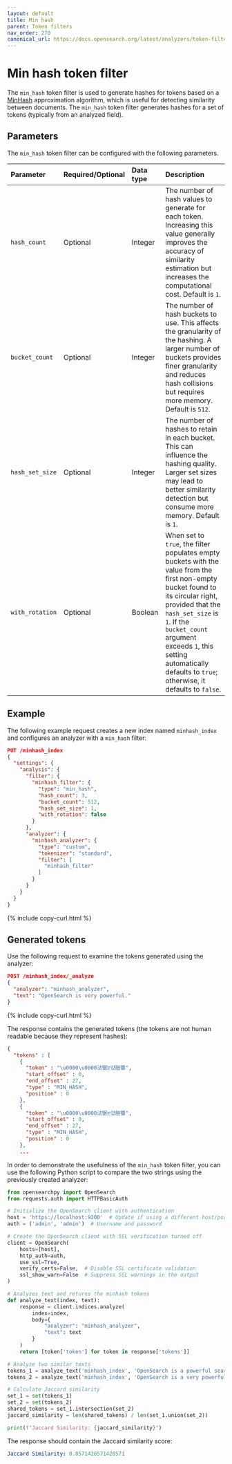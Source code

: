 ```yaml
---
layout: default
title: Min hash
parent: Token filters
nav_order: 270
canonical_url: https://docs.opensearch.org/latest/analyzers/token-filters/min-hash/
---
```


# Min hash token filter

The `min_hash` token filter is used to generate hashes for tokens based on a [MinHash](https://en.wikipedia.org/wiki/MinHash) approximation algorithm, which is useful for detecting similarity between documents. The `min_hash` token filter generates hashes for a set of tokens (typically from an analyzed field).

## Parameters

The `min_hash` token filter can be configured with the following parameters.

Parameter | Required/Optional | Data type | Description
:--- | :--- | :--- | :--- 
`hash_count` | Optional | Integer | The number of hash values to generate for each token. Increasing this value generally improves the accuracy of similarity estimation but increases the computational cost. Default is `1`.
`bucket_count` | Optional | Integer | The number of hash buckets to use. This affects the granularity of the hashing. A larger number of buckets provides finer granularity and reduces hash collisions but requires more memory. Default is `512`.
`hash_set_size` | Optional | Integer | The number of hashes to retain in each bucket. This can influence the hashing quality. Larger set sizes may lead to better similarity detection but consume more memory. Default is `1`.
`with_rotation` | Optional | Boolean | When set to `true`, the filter populates empty buckets with the value from the first non-empty bucket found to its circular right, provided that the `hash_set_size` is `1`. If the `bucket_count` argument exceeds `1`, this setting automatically defaults to `true`; otherwise, it defaults to `false`.

## Example

The following example request creates a new index named `minhash_index` and configures an analyzer with a `min_hash` filter:

```json
PUT /minhash_index
{
  "settings": {
    "analysis": {
      "filter": {
        "minhash_filter": {
          "type": "min_hash",
          "hash_count": 3,
          "bucket_count": 512,
          "hash_set_size": 1,
          "with_rotation": false
        }
      },
      "analyzer": {
        "minhash_analyzer": {
          "type": "custom",
          "tokenizer": "standard",
          "filter": [
            "minhash_filter"
          ]
        }
      }
    }
  }
}
```
{% include copy-curl.html %}

## Generated tokens

Use the following request to examine the tokens generated using the analyzer:

```json
POST /minhash_index/_analyze
{
  "analyzer": "minhash_analyzer",
  "text": "OpenSearch is very powerful."
}
```
{% include copy-curl.html %}

The response contains the generated tokens (the tokens are not human readable because they represent hashes):

```json
{
  "tokens" : [
    {
      "token" : "\u0000\u0000㳠锯ੲ걌䐩䉵",
      "start_offset" : 0,
      "end_offset" : 27,
      "type" : "MIN_HASH",
      "position" : 0
    },
    {
      "token" : "\u0000\u0000㳠锯ੲ걌䐩䉵",
      "start_offset" : 0,
      "end_offset" : 27,
      "type" : "MIN_HASH",
      "position" : 0
    },
    ...
```

In order to demonstrate the usefulness of the `min_hash` token filter, you can use the following Python script to compare the two strings using the previously created analyzer:

```python
from opensearchpy import OpenSearch
from requests.auth import HTTPBasicAuth

# Initialize the OpenSearch client with authentication
host = 'https://localhost:9200'  # Update if using a different host/port
auth = ('admin', 'admin')  # Username and password

# Create the OpenSearch client with SSL verification turned off
client = OpenSearch(
    hosts=[host],
    http_auth=auth,
    use_ssl=True,
    verify_certs=False,  # Disable SSL certificate validation
    ssl_show_warn=False  # Suppress SSL warnings in the output
)

# Analyzes text and returns the minhash tokens
def analyze_text(index, text):
    response = client.indices.analyze(
        index=index,
        body={
            "analyzer": "minhash_analyzer",
            "text": text
        }
    )
    return [token['token'] for token in response['tokens']]

# Analyze two similar texts
tokens_1 = analyze_text('minhash_index', 'OpenSearch is a powerful search engine.')
tokens_2 = analyze_text('minhash_index', 'OpenSearch is a very powerful search engine.')

# Calculate Jaccard similarity
set_1 = set(tokens_1)
set_2 = set(tokens_2)
shared_tokens = set_1.intersection(set_2)
jaccard_similarity = len(shared_tokens) / len(set_1.union(set_2))

print(f"Jaccard Similarity: {jaccard_similarity}")
```

The response should contain the Jaccard similarity score:

```yaml
Jaccard Similarity: 0.8571428571428571
```